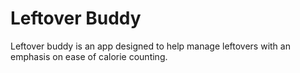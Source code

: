 # Leftover Buddy

Leftover buddy is an app designed to help manage leftovers with an emphasis on ease of calorie counting.
